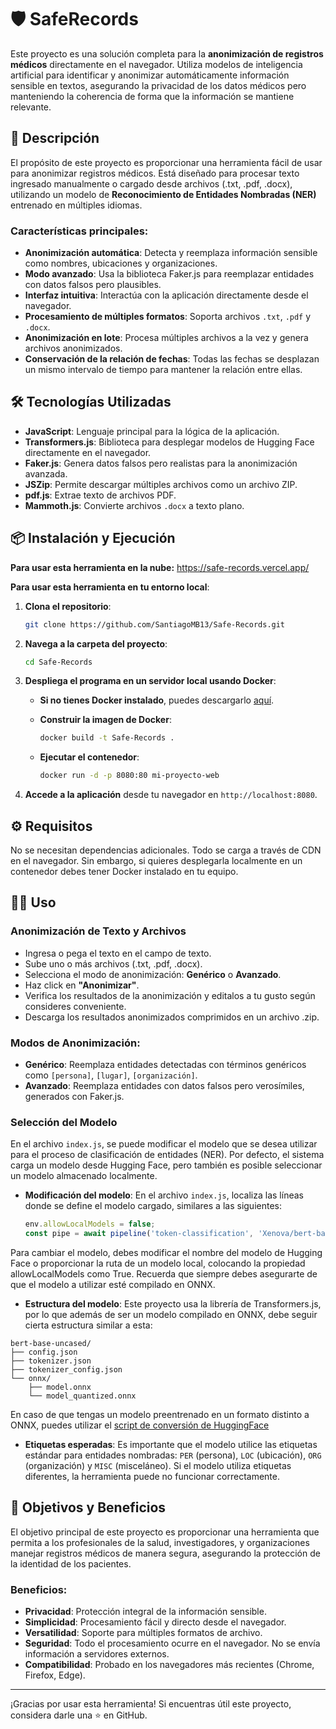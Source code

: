 # 🛡️ SafeRecords

Este proyecto es una solución completa para la **anonimización de registros médicos** directamente en el navegador. Utiliza modelos de inteligencia artificial para identificar y anonimizar automáticamente información sensible en textos, asegurando la privacidad de los datos médicos pero manteniendo la coherencia de forma que la información se mantiene relevante.

## 🚀 Descripción

El propósito de este proyecto es proporcionar una herramienta fácil de usar para anonimizar registros médicos. Está diseñado para procesar texto ingresado manualmente o cargado desde archivos (.txt, .pdf, .docx), utilizando un modelo de **Reconocimiento de Entidades Nombradas (NER)** entrenado en múltiples idiomas.

### Características principales:
- **Anonimización automática**: Detecta y reemplaza información sensible como nombres, ubicaciones y organizaciones.
- **Modo avanzado**: Usa la biblioteca Faker.js para reemplazar entidades con datos falsos pero plausibles.
- **Interfaz intuitiva**: Interactúa con la aplicación directamente desde el navegador.
- **Procesamiento de múltiples formatos**: Soporta archivos `.txt`, `.pdf` y `.docx`.
- **Anonimización en lote**: Procesa múltiples archivos a la vez y genera archivos anonimizados.
- **Conservación de la relación de fechas**: Todas las fechas se desplazan un mismo intervalo de tiempo para mantener la relación entre ellas.

## 🛠️ Tecnologías Utilizadas

- **JavaScript**: Lenguaje principal para la lógica de la aplicación.
- **Transformers.js**: Biblioteca para desplegar modelos de Hugging Face directamente en el navegador.
- **Faker.js**: Genera datos falsos pero realistas para la anonimización avanzada.
- **JSZip**: Permite descargar múltiples archivos como un archivo ZIP.
- **pdf.js**: Extrae texto de archivos PDF.
- **Mammoth.js**: Convierte archivos `.docx` a texto plano.

## 📦 Instalación y Ejecución

**Para usar esta herramienta en la nube:**
  https://safe-records.vercel.app/

**Para usar esta herramienta en tu entorno local**:

1. **Clona el repositorio**:
   ```bash
   git clone https://github.com/SantiagoMB13/Safe-Records.git
2. **Navega a la carpeta del proyecto**:
    ```bash
    cd Safe-Records
3. **Despliega el programa en un servidor local usando Docker**:

   - **Si no tienes Docker instalado**, puedes descargarlo [aquí](https://docs.docker.com/get-docker/).
   
   - **Construir la imagen de Docker**:
     ```bash
     docker build -t Safe-Records .
     ```

   - **Ejecutar el contenedor**:
     ```bash
     docker run -d -p 8080:80 mi-proyecto-web
     ```

4. **Accede a la aplicación** desde tu navegador en `http://localhost:8080`.

## ⚙️ Requisitos

No se necesitan dependencias adicionales. Todo se carga a través de CDN en el navegador. Sin embargo, si quieres desplegarla localmente en un contenedor debes tener Docker instalado en tu equipo.

## 👨‍💻 Uso

### Anonimización de Texto y Archivos
   - Ingresa o pega el texto en el campo de texto.
   - Sube uno o más archivos (.txt, .pdf, .docx).
   - Selecciona el modo de anonimización: **Genérico** o **Avanzado**.
   - Haz click en **"Anonimizar"**.
   - Verifica los resultados de la anonimización y editalos a tu gusto según consideres conveniente.
   - Descarga los resultados anonimizados comprimidos en un archivo .zip.

### Modos de Anonimización:
- **Genérico**: Reemplaza entidades detectadas con términos genéricos como `[persona]`, `[lugar]`, `[organización]`.
- **Avanzado**: Reemplaza entidades con datos falsos pero verosímiles, generados con Faker.js.

### Selección del Modelo

En el archivo `index.js`, se puede modificar el modelo que se desea utilizar para el proceso de clasificación de entidades (NER). Por defecto, el sistema carga un modelo desde Hugging Face, pero también es posible seleccionar un modelo almacenado localmente.

- **Modificación del modelo**: En el archivo `index.js`, localiza las líneas donde se define el modelo cargado, similares a las siguientes:
  
  ```javascript
  env.allowLocalModels = false;
  const pipe = await pipeline('token-classification', 'Xenova/bert-base-multilingual-cased-ner-hrl');
  ```
Para cambiar el modelo, debes modificar el nombre del modelo de Hugging Face o proporcionar la ruta de un modelo local, colocando la propiedad allowLocalModels como True. Recuerda que siempre debes asegurarte de que el modelo a utilizar esté compilado en ONNX.

- **Estructura del modelo**: Este proyecto usa la librería de Transformers.js, por lo que además de ser un modelo compilado en ONNX, debe seguir cierta estructura similar a esta:
```
bert-base-uncased/
├── config.json
├── tokenizer.json
├── tokenizer_config.json
└── onnx/
    ├── model.onnx
    └── model_quantized.onnx
```
En caso de que tengas un modelo preentrenado en un formato distinto a ONNX, puedes utilizar el [script de conversión de HuggingFace](https://github.com/huggingface/transformers.js/blob/main/scripts/convert.py)

- **Etiquetas esperadas**: Es importante que el modelo utilice las etiquetas estándar para entidades nombradas: `PER` (persona), `LOC` (ubicación), `ORG` (organización) y `MISC` (misceláneo). Si el modelo utiliza etiquetas diferentes, la herramienta puede no funcionar correctamente.

## 🎯 Objetivos y Beneficios

El objetivo principal de este proyecto es proporcionar una herramienta que permita a los profesionales de la salud, investigadores, y organizaciones manejar registros médicos de manera segura, asegurando la protección de la identidad de los pacientes.

### Beneficios:
- **Privacidad**: Protección integral de la información sensible.
- **Simplicidad**: Procesamiento fácil y directo desde el navegador.
- **Versatilidad**: Soporte para múltiples formatos de archivo.
- **Seguridad**: Todo el procesamiento ocurre en el navegador. No se envía información a servidores externos.
- **Compatibilidad**: Probado en los navegadores más recientes (Chrome, Firefox, Edge).

---

¡Gracias por usar esta herramienta! Si encuentras útil este proyecto, considera darle una ⭐ en GitHub.

